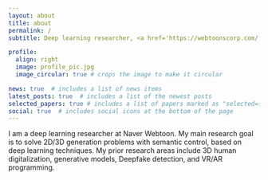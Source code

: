 ```yaml
---
layout: about
title: about
permalink: /
subtitle: Deep learning researcher, <a href='https://webtoonscorp.com/'>Naver Webtoon</a>. <br /> <a href='assets/pdf/Patrick_CV.pdf'>[CV]</a>

profile:
  align: right
  image: profile_pic.jpg
  image_circular: true # crops the image to make it circular

news: true  # includes a list of news items
latest_posts: true  # includes a list of the newest posts
selected_papers: true # includes a list of papers marked as "selected={true}"
social: true  # includes social icons at the bottom of the page
---
```

 
I am a deep learning researcher at Naver Webtoon. My main research goal is to solve 2D/3D generation problems with semantic control, based on deep
learning techniques. My prior research areas include 3D human digitalization, generative models, Deepfake detection, and VR/AR programming.